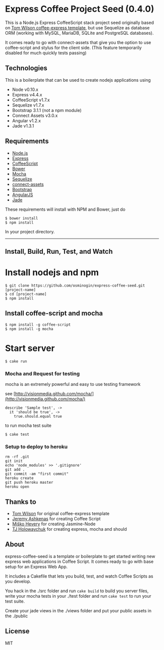 # Express Coffee Project Seed (0.4.0)

This is a Node.js Express CoffeeScript stack project seed originally based on
[Tom Wilson coffee-express template](https://github.io/twilson63), but use
Sequelize as database ORM (working with MySQL, MariaDB, SQLite and PostgreSQL 
databases).

It comes ready to go with connect-assets that give you the option
to use coffee-script and stylus for the client side. (This feature temporarily 
disabled for much quickly tests passing)

## Technologies
This is a boilerplate that can be used to create nodejs applications using 

* Node v0.10.x
* Express v4.4.x
* CoffeeScript v1.7.x
* Sequelize v1.7.x
* Bootstrap 3.1.1 (not a npm module)
* Connect Assets v3.0.x
* Angular v1.2.x
* Jade v1.3.1

## Requirements

* [Node.js](http://nodejs.org)
* [Express](http://expressjs.com)
* [CoffeeScript](http://coffeescript.org)
* [Bower](http://bower.io/)
* [Mocha](http://visionmedia.github.com/mocha/)
* [Sequelize](http://sequelizejs.com/)
* [connect-assets](http://github.com/TrevorBurnham/connect-assets)
* [Bootstrap](https://github.com/twbs/bootstrap)
* [AngularJS](https://angularjs.org)
* [Jade](http://jade-lang.com/)

These requirements will install with NPM and Bower, just do 

```
$ bower install
$ npm install
```

In your project directory.

---

## Install, Build, Run, Test, and Watch

# Install nodejs and npm

```
$ git clone https://github.com/osminogin/express-coffee-seed.git [project-name]
$ cd [project-name]
$ npm install
```

## Install coffee-script and mocha

```
$ npm install -g coffee-script
$ npm install -g mocha
```

# Start server

```
$ cake run
```

### Mocha and Request for testing

mocha is an extremely powerful and easy to use testing framework

see [http://visionmedia.github.com/mocha/](http://visionmedia.github.com/mocha/)

    describe 'Sample test', ->
      it 'should be true', ->
        true.should.equal true

to run mocha test suite

```
$ cake test
```

### Setup to deploy to heroku

    rm -rf .git
    git init
    echo 'node_modules' >> '.gitignore'
    git add .
    git commit -am "first commit"
    heroku create
    git push heroku master
    heroku open


## Thanks to

* [Tom Wilson](https://github.io/twilson63) for original coffee-express template
* [Jeremy Ashkenas](https://github.com/jashkenas) for creating Coffee Script
* [Miško Hevery](https://github.com/mhevery) for creating Jasmine-Node
* [TJ Holowaychuk](https://github.com/visionmedia) for creating express, mocha and should

## About

express-coffee-seed is a template or boilerplate to get started writing 
new express web applications in Coffee Script.  It comes ready to go with base
setup for an Express Web App.  

It includes a Cakefile that lets you build, test, and watch Coffee Scripts as you develop.

You hack in the ./src folder and run `cake build` to build you server files, 
write your mocha tests in your ./test folder and run `cake test` to run your test suite.

Create your jade views in the ./views folder and put your public assets in the ./public

## License

MIT
